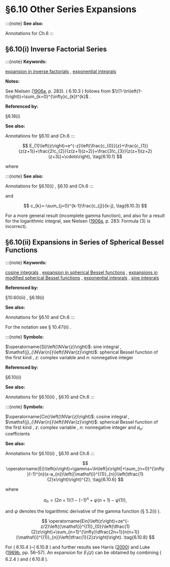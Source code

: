 # §6.10 Other Series Expansions

:::{note}
**See also:**

Annotations for Ch.6
:::


## §6.10(i) Inverse Factorial Series

:::{note}
**Keywords:**

[expansion in inverse factorials](http://dlmf.nist.gov/search/search?q=expansion%20in%20inverse%20factorials) , [exponential integrals](http://dlmf.nist.gov/search/search?q=exponential%20integrals)

**Notes:**

See Nielsen ([1906a](./bib/N.html#bib1718 "Handbuch der Theorie der Gammafunktion"), p. 283). ( 6.10.3 ) follows from $1/(1-\ln\left(1-t\right))=\sum_{k=0}^{\infty}c_{k}t^{k}$ .

**Referenced by:**

§6.18(i)

**See also:**

Annotations for §6.10 and Ch.6
:::


<a id="E1"></a>
$$
E_{1}\left(z\right)=e^{-z}\left(\frac{c_{0}}{z}+\frac{c_{1}}{z(z+1)}+\frac{2!c_{2}}{z(z+1)(z+2)}+\frac{3!c_{3}}{z(z+1)(z+2)(z+3)}+\cdots\right), \tag{6.10.1}
$$

where

:::{note}
**See also:**

Annotations for §6.10(i) , §6.10 and Ch.6
:::

and


<a id="E3"></a>
$$
c_{k}=-\sum_{j=0}^{k-1}\frac{c_{j}}{k-j}, \tag{6.10.3}
$$

For a more general result (incomplete gamma function), and also for a result for the logarithmic integral, see Nielsen ([1906a](./bib/N.html#bib1718 "Handbuch der Theorie der Gammafunktion"), p. 283: Formula (3) is incorrect).


## §6.10(ii) Expansions in Series of Spherical Bessel Functions

:::{note}
**Keywords:**

[cosine integrals](http://dlmf.nist.gov/search/search?q=cosine%20integrals) , [expansion in spherical Bessel functions](http://dlmf.nist.gov/search/search?q=expansion%20in%20spherical%20Bessel%20functions) , [expansions in modified spherical Bessel functions](http://dlmf.nist.gov/search/search?q=expansions%20in%20modified%20spherical%20Bessel%20functions) , [exponential integrals](http://dlmf.nist.gov/search/search?q=exponential%20integrals) , [sine integrals](http://dlmf.nist.gov/search/search?q=sine%20integrals)

**Referenced by:**

§10.60(iii) , §6.18(i)

**See also:**

Annotations for §6.10 and Ch.6
:::

For the notation see § 10.47(ii) .

:::{note}
**Symbols:**

$\operatorname{Si}\left(\NVar{z}\right)$: sine integral , $\mathsf{j}_{\NVar{n}}\left(\NVar{z}\right)$: spherical Bessel function of the first kind , $z$: complex variable and $n$: nonnegative integer

**Referenced by:**

§6.10(ii)

**See also:**

Annotations for §6.10(ii) , §6.10 and Ch.6
:::

:::{note}
**Symbols:**

$\operatorname{Cin}\left(\NVar{z}\right)$: cosine integral , $\mathsf{j}_{\NVar{n}}\left(\NVar{z}\right)$: spherical Bessel function of the first kind , $z$: complex variable , $n$: nonnegative integer and $a_{n}$: coefficients

**See also:**

Annotations for §6.10(ii) , §6.10 and Ch.6
:::


<a id="E6"></a>
$$
\operatorname{Ei}\left(x\right)=\gamma+\ln\left|x\right|+\sum_{n=0}^{\infty}(-1)^{n}(x-a_{n})\left({\mathsf{i}^{(1)}_{n}}\left(\tfrac{1}{2}x\right)\right)^{2}, \tag{6.10.6}
$$

where


<a id="E7"></a>
$$
a_{n}=(2n+1)\left(1-(-1)^{n}+\psi\left(n+1\right)-\psi\left(1\right)\right), \tag{6.10.7}
$$

and $\psi$ denotes the logarithmic derivative of the gamma function (§ 5.2(i) ).


<a id="E8"></a>
$$
\operatorname{Ein}\left(z\right)=ze^{-z/2}\left({\mathsf{i}^{(1)}_{0}}\left(\tfrac{1}{2}z\right)+\sum_{n=1}^{\infty}\dfrac{2n+1}{n(n+1)}{\mathsf{i}^{(1)}_{n}}\left(\tfrac{1}{2}z\right)\right). \tag{6.10.8}
$$

For ( 6.10.4 )–( 6.10.8 ) and further results see Harris ([2000](./bib/H.html#bib1050 "Spherical Bessel expansions of sine, cosine, and exponential integrals")) and Luke ([1969b](./bib/L.html#bib1496 "The Special Functions and their Approximations. Vol. 2"), pp. 56–57). An expansion for $E_{1}\left(z\right)$ can be obtained by combining ( 6.2.4 ) and ( 6.10.8 ).
